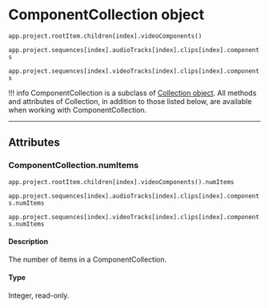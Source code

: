 # ComponentCollection object

`app.project.rootItem.children[index].videoComponents()`

`app.project.sequences[index].audioTracks[index].clips[index].components`

`app.project.sequences[index].videoTracks[index].clips[index].components`


!!! info
    ComponentCollection is a subclass of [Collection object](collection.md). All methods and attributes of Collection, in addition to those listed below, are available when working with ComponentCollection.

---

## Attributes

### ComponentCollection.numItems

`app.project.rootItem.children[index].videoComponents().numItems`

`app.project.sequences[index].audioTracks[index].clips[index].components.numItems`

`app.project.sequences[index].videoTracks[index].clips[index].components.numItems`


#### Description

The number of items in a ComponentCollection.

#### Type

Integer, read-only.
